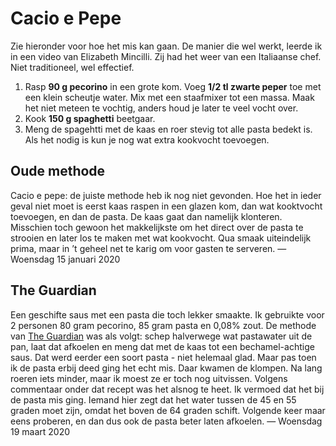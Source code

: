 # Cacio e Pepe

Zie hieronder voor hoe het mis kan gaan. De manier die wel werkt, leerde ik in een video van Elizabeth Mincilli. Zij had het weer van een Italiaanse chef. Niet traditioneel, wel effectief.

1. Rasp **90 g pecorino** in een grote kom. Voeg **1/2 tl zwarte peper** toe met een klein scheutje water. Mix met een staafmixer tot een massa. Maak het niet meteen te vochtig, anders houd je later te veel vocht over.
2. Kook **150 g spaghetti** beetgaar.
3. Meng de spagehtti met de kaas en roer stevig tot alle pasta bedekt is. Als het nodig is kun je nog wat extra kookvocht toevoegen.


## Oude methode

Cacio e pepe: de juiste methode heb ik nog niet gevonden. Hoe het in ieder geval niet moet is eerst kaas raspen in een glazen kom, dan wat kooktvocht toevoegen, en dan de pasta. De kaas gaat dan namelijk klonteren. Misschien toch gewoon het makkelijkste om het direct over de pasta te strooien en later los te maken met wat kookvocht. Qua smaak uiteindelijk prima, maar in ’t geheel net te karig om voor gasten te serveren.
— Woensdag 15 januari 2020

## The Guardian
Een geschifte saus met een pasta die toch lekker smaakte. Ik gebruikte voor 2 personen 80 gram pecorino, 85 gram pasta en 0,08% zout. De methode van [The Guardian](https://www.theguardian.com/lifeandstyle/wordofmouth/2016/nov/03/how-to-make-the-perfect-cacio-e-pepe) was als volgt: schep halverwege wat pastawater uit de pan, laat dat afkoelen en meng dat met de kaas tot een bechamel-achtige saus. Dat werd eerder een soort pasta - niet helemaal glad. Maar pas toen ik de pasta erbij deed ging het echt mis. Daar kwamen de klompen. Na lang roeren iets minder, maar ik moest ze er toch nog uitvissen. Volgens commentaar onder dat recept was het alsnog te heet. Ik vermoed dat het bij de pasta mis ging. Iemand hier zegt dat het water tussen de 45 en 55 graden moet zijn, omdat het boven de 64 graden schift. Volgende keer maar eens proberen, en dan dus ook de pasta beter laten afkoelen.
— Woensdag 19 maart 2020